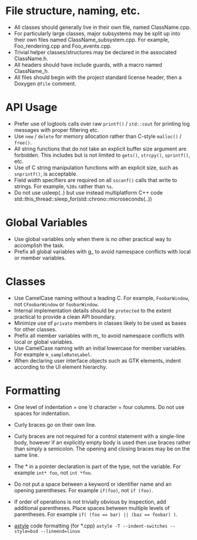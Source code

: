 # File structure, naming, etc.

* All classes should generally live in their own file, named ClassName.cpp.
* For particularly large classes, major subsystems may be split up into their own files named ClassName_subsystem.cpp.
For example, Foo_rendering.cpp and Foo_events.cpp.
* Trivial helper classes/structures may be declared in the associated ClassName.h.
* All headers should have include guards, with a macro named ClassName_h.
* All files should begin with the project standard license header, then a Doxygen `@file` comment.

# API Usage

* Prefer use of logtools calls over raw `printf()` / `std::cout` for printing log messages with proper filtering etc.
* Use `new` / `delete` for memory allocation rather than C-style `malloc()` / `free()`.
* All string functions that do not take an explicit buffer size argument are forbidden. This includes but is not
limited to `gets()`, `strcpy()`, `sprintf()`, etc.
* Use of C string manipulation functions with an explicit size, such as `snprintf()`, is acceptable.
* Field width specifiers are required on all `sscanf()` calls that write to strings. For example, `%30s` rather than
`%s`.
*  Do not use usleep(..) but use instead multiplatform C++ code std::this_thread::sleep_for(std::chrono::microseconds(..)) 

# Global Variables

* Use global variables only when there is no other practical way to accomplish the task.
* Prefix all global variables with g_ to avoid namespace conflicts with local or member variables.

# Classes

* Use CamelCase naming without a leading C. For example, `FoobarWindow`, not `CFoobarWindow` or `foobarWindow`.
* Internal implementation details should be `protected` to the extent practical to provide a clean API boundary.
* Minimize use of `private` members in classes likely to be used as bases for other classes.
* Prefix all member variables with m_ to avoid namespace conflicts with local or global variables.
* Use CamelCase naming with an initial lowercase for member variables. For example `m_sampleRateLabel`.
* When declaring user interface objects such as GTK elements, indent according to the UI element hierarchy.

# Formatting

* One level of indentation = one \t character = four columns. Do not use spaces for indentation.
* Curly braces go on their own line.
* Curly braces are not required for a control statement with a single-line body, however if an explicitly empty body is
used then use braces rather than simply a semicolon. The opening and closing braces may be on the same line.
* The * in a pointer declaration is part of the type, not the variable. For example `int* foo`, not `int *foo`.
* Do not put a space between a keyword or identifier name and an opening parentheses. For example `if(foo)`, not `if
(foo)`.
* If order of operations is not trivially obvious by inspection, add additional parentheses. Place spaces between
multiple levels of parentheses. For example `if( (foo == bar) || (baz == foobar) )`.

* [astyle](https://sourceforge.net/projects/astyle/) code formatting (for *.cpp)
`astyle -T --indent-switches --style=bsd --lineend=linux`
